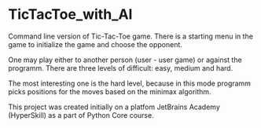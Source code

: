 # TicTacToe_with_AI
Command line version of Tic-Tac-Toe game.
There is a starting menu in the game to initialize the game and choose the opponent.

One may play either to another person (user - user game) or against the programm.
There are three levels of difficult: easy, medium and hard.

The most interesting one is the hard level, because in this mode programm picks positions for the moves based on the minimax algorithm.


This project was created initially on a platfom JetBrains Academy (HyperSkill) as a part of Python Core course.

